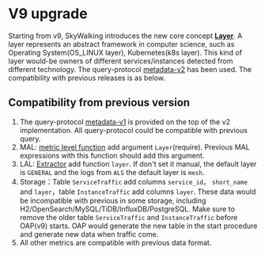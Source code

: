 # V9 upgrade
Starting from v9, SkyWalking introduces the new core concept [**Layer**]().
A layer represents an abstract framework in computer science, such as Operating System(OS_LINUX layer),
Kubernetes(k8s layer). This kind of layer would-be owners of different services/instances detected from different technology.
The query-protocol [metadata-v2](https://github.com/apache/skywalking-query-protocol/blob/master/metadata-v2.graphqls) has been used.
The compatibility with previous releases is as below.

## Compatibility from previous version 
1. The query-protocol [metadata-v1](https://github.com/apache/skywalking-query-protocol/blob/master/metadata.graphqls) is provided on the top of the v2 implementation.
   All query-protocol could be compatible with previous query.
2. MAL: [metric level function](../../../docs/en/concepts-and-designs/mal.md) add argument `Layer`(require). Previous MAL expressions with this function should add this argument.
3. LAL: [Extractor](../../../docs/en/concepts-and-designs/lal.md) add function `layer`. If don't set it manual, the default layer is `GENERAL` and the logs from `ALS` the
   default layer is `mesh`.
4. Storage：Table `ServiceTraffic` add columns `service_id`， `short_name` and `layer`，table `InstanceTraffic` add columns `layer`.
   These data would be incompatible with previous in some storage, including H2/OpenSearch/MySQL/TiDB/InfluxDB/PostgreSQL.
   Make sure to remove the older table `ServiceTraffic` and `InstanceTraffic` before OAP(v9) starts. 
   OAP would generate the new table in the start procedure and generate new data when traffic come.
5. All other metrics are compatible with previous data format.
